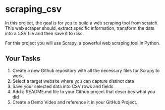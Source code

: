 # scraping_csv

In this project, the goal is for you to build a web scraping tool from scratch. This web scraper should, extract specific information, transform the data into a CSV file and then save it to disc.

For this project you will use Scrapy, a powerful web scraping tool in Python.

## Your Tasks

1. Create a new Github repository with all the necessary files for Scrapy to work. 
2. Select a target website where you can capture distinct data
3. Save your selected data into CSV rows and fields
4. Add a README.md file to your Github project that describes what you did
5. Create a Demo Video and reference it in your GitHub Project.


